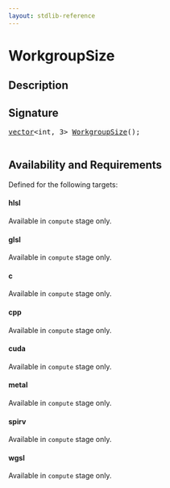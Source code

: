 ```yaml
---
layout: stdlib-reference
---
```


# WorkgroupSize

## Description





## Signature 

<pre>
<a href="/stdlib-reference/types/vector/index" class="code_type">vector</a>&lt;<span class="code_keyword">int</span>, 3&gt; <a href="/stdlib-reference/global-decls/workgroupsize-09">WorkgroupSize</a>();

</pre>

## Availability and Requirements

Defined for the following targets:

#### hlsl
Available in `compute` stage only.

#### glsl
Available in `compute` stage only.

#### c
Available in `compute` stage only.

#### cpp
Available in `compute` stage only.

#### cuda
Available in `compute` stage only.

#### metal
Available in `compute` stage only.

#### spirv
Available in `compute` stage only.

#### wgsl
Available in `compute` stage only.



